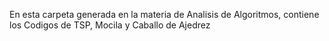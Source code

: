 En esta carpeta generada en la materia de Analisis de Algoritmos, contiene los Codigos de TSP, Mocila y Caballo de Ajedrez
